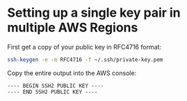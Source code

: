 
# Setting up a single key pair in multiple AWS Regions

First get a copy of your public key in RFC4716 format:
``` bash
ssh-keygen -e -m RFC4716 -f ~/.ssh/private-key.pem
```

Copy the entire output into the AWS console:
```
---- BEGIN SSH2 PUBLIC KEY ----
---- END SSH2 PUBLIC KEY ----
```